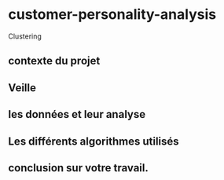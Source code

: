 # customer-personality-analysis
Clustering
## contexte du projet
## Veille
## les données et leur analyse
## Les différents algorithmes utilisés
## conclusion sur votre travail.